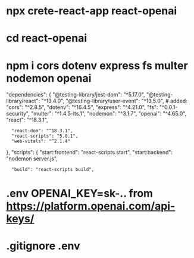 # npx crete-react-app react-openai
# cd react-openai
# npm i cors dotenv express fs multer nodemon openai

  "dependencies": {
      "@testing-library/jest-dom": "^5.17.0",
      "@testing-library/react": "^13.4.0",
      "@testing-library/user-event": "^13.5.0",
    # added:
    "cors": "^2.8.5",
    "dotenv": "^16.4.5",
    "express": "^4.21.0",
    "fs": "^0.0.1-security",
    "multer": "^1.4.5-lts.1",
    "nodemon": "^3.1.7",
    "openai": "^4.65.0",
    "react": "^18.3.1",
    
      "react-dom": "^18.3.1",
      "react-scripts": "5.0.1",
      "web-vitals": "^2.1.4"
  },
  "scripts": {
    "start:frontend": "react-scripts start",
    "start:backend": "nodemon server.js",
    
      "build": "react-scripts build",
    
# .env OPENAI_KEY=sk-.. from https://platform.openai.com/api-keys/
# .gitignore .env

